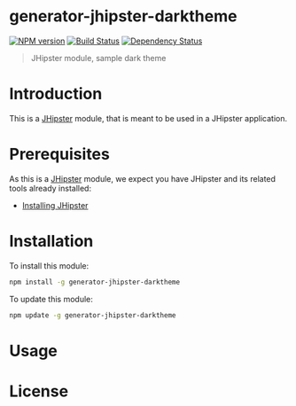 # generator-jhipster-darktheme
[![NPM version][npm-image]][npm-url] [![Build Status][travis-image]][travis-url] [![Dependency Status][daviddm-image]][daviddm-url]
> JHipster module, sample dark theme

# Introduction

This is a [JHipster](http://jhipster.github.io/) module, that is meant to be used in a JHipster application.

# Prerequisites

As this is a [JHipster](http://jhipster.github.io/) module, we expect you have JHipster and its related tools already installed:

- [Installing JHipster](https://jhipster.github.io/installation.html)

# Installation

To install this module:

```bash
npm install -g generator-jhipster-darktheme
```

To update this module:
```bash
npm update -g generator-jhipster-darktheme
```

# Usage

# License



[npm-image]: https://img.shields.io/npm/v/generator-jhipster-darktheme.svg
[npm-url]: https://npmjs.org/package/generator-jhipster-darktheme
[travis-image]: https://travis-ci.org/kathirrams/generator-jhipster-darktheme.svg?branch=master
[travis-url]: https://travis-ci.org/kathirrams/generator-jhipster-darktheme
[daviddm-image]: https://david-dm.org/kathirrams/generator-jhipster-darktheme.svg?theme=shields.io
[daviddm-url]: https://david-dm.org/kathirrams/generator-jhipster-module
